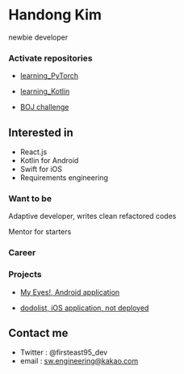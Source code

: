 # Handong Kim

newbie developer

### Activate repositories

* [learning_PyTorch](https://github.com/201411108/learning_PyTorch)

* [learning_Kotlin](https://github.com/201411108/learning_Kotlin)

* [BOJ challenge](https://github.com/201411108/BOJ-challenge)

## Interested in
* React.js
* Kotlin for Android
* Swift for iOS
* Requirements engineering

### Want to be

Adaptive developer, writes clean refactored codes

Mentor for starters

### Career

### Projects

* [My Eyes!, Android application](https://play.google.com/store/apps/details?id=com.SmuEMSW.smumyeyes)

* [dodolist, iOS application, not deployed](https://github.com/sweatpotato13/dodoList)

## Contact me
* Twitter : @firsteast95_dev
* email : sw.engineering@kakao.com

